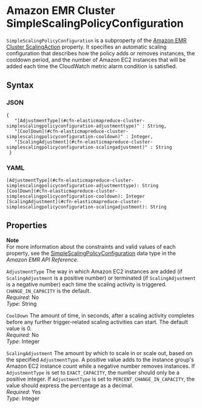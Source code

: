 # Amazon EMR Cluster SimpleScalingPolicyConfiguration<a name="aws-properties-elasticmapreduce-cluster-simplescalingpolicyconfiguration"></a>

`SimpleScalingPolicyConfiguration` is a subproperty of the [Amazon EMR Cluster ScalingAction](aws-properties-elasticmapreduce-cluster-scalingaction.md) property\. It specifies an automatic scaling configuration that describes how the policy adds or removes instances, the cooldown period, and the number of Amazon EC2 instances that will be added each time the CloudWatch metric alarm condition is satisfied\.

## Syntax<a name="w2922ab1c21c10d123c13d104b5"></a>

### JSON<a name="aws-properties-elasticmapreduce-cluster-simplescalingpolicyconfiguration-syntax.json"></a>

```
{
   "[AdjustmentType](#cfn-elasticmapreduce-cluster-simplescalingpolicyconfiguration-adjustmenttype)" : String,
   "[CoolDown](#cfn-elasticmapreduce-cluster-simplescalingpolicyconfiguration-cooldown)" : Integer,
   "[ScalingAdjustment](#cfn-elasticmapreduce-cluster-simplescalingpolicyconfiguration-scalingadjustment)" : String
 }
```

### YAML<a name="aws-properties-elasticmapreduce-cluster-simplescalingpolicyconfiguration-syntax.yaml"></a>

```
[AdjustmentType](#cfn-elasticmapreduce-cluster-simplescalingpolicyconfiguration-adjustmenttype): String
[CoolDown](#cfn-elasticmapreduce-cluster-simplescalingpolicyconfiguration-cooldown): Integer
[ScalingAdjustment](#cfn-elasticmapreduce-cluster-simplescalingpolicyconfiguration-scalingadjustment): String
```

## Properties<a name="w2922ab1c21c10d123c13d104b7"></a>

**Note**  
For more information about the constraints and valid values of each property, see the [SimpleScalingPolicyConfiguration](https://docs.aws.amazon.com/ElasticMapReduce/latest/API/API_SimpleScalingPolicyConfiguration.html) data type in the *Amazon EMR API Reference*\.

`AdjustmentType`  <a name="cfn-elasticmapreduce-cluster-simplescalingpolicyconfiguration-adjustmenttype"></a>
The way in which Amazon EC2 instances are added \(if `ScalingAdjustment` is a positive number\) or terminated \(if `ScalingAdjustment` is a negative number\) each time the scaling activity is triggered\. `CHANGE_IN_CAPACITY` is the default\.  
*Required*: No  
*Type*: String

`CoolDown`  <a name="cfn-elasticmapreduce-cluster-simplescalingpolicyconfiguration-cooldown"></a>
The amount of time, in seconds, after a scaling activity completes before any further trigger\-related scaling activities can start\. The default value is 0\.  
*Required*: No  
*Type*: Integer

`ScalingAdjustment`  <a name="cfn-elasticmapreduce-cluster-simplescalingpolicyconfiguration-scalingadjustment"></a>
The amount by which to scale in or scale out, based on the specified `AdjustmentType`\. A positive value adds to the instance group's Amazon EC2 instance count while a negative number removes instances\. If `AdjustmentType` is set to `EXACT_CAPACITY`, the number should only be a positive integer\. If `AdjustmentType` is set to `PERCENT_CHANGE_IN_CAPACITY`, the value should express the percentage as a decimal\.  
*Required*: Yes  
*Type*: Integer